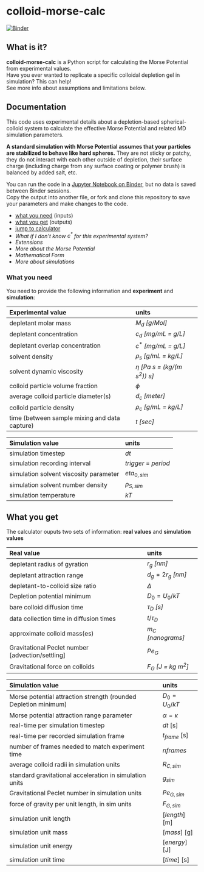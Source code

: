 # colloid-morse-calc
[![Binder](https://mybinder.org/badge_logo.svg)](https://mybinder.org/v2/gh/procf/colloid-morse-calc/HEAD?urlpath=%2Fdoc%2Ftree%2Fcalculator.ipynb)

## What is it?
**colloid-morse-calc** is a Python script for calculating the Morse Potential from experimental values. <br>
Have you ever wanted to replicate a specific colloidal depletion gel in simulation? This can help! <br>
See more info about assumptions and limitations below.

## Documentation
This code uses experimental details about a depletion-based spherical-colloid system to calculate the effective Morse Potential and related MD simulation parameters.

**A standard simulation with Morse Potential assumes that your particles are stabilized to behave like hard spheres.** They are not sticky or patchy, they do not interact with each other outside of depletion, their surface charge (including charge from any surface coating or polymer brush) is balanced by added salt, etc.

You can run the code in a [Jupyter Notebook on Binder](https://mybinder.org/v2/gh/procf/colloid-morse-calc/HEAD?urlpath=%2Fdoc%2Ftree%2Fcalculator.ipynb), but no data is saved between Binder sessions. <br>
Copy the output into another file, or fork and clone this repository to save your parameters and make changes to the code.

- [what you need](/README.md#what-you-need) (inputs)<br>
- [what you get](/README.md#what-you-get) (outputs)<br>
- [jump to calculator](https://mybinder.org/v2/gh/procf/colloid-morse-calc/HEAD?urlpath=%2Fdoc%2Ftree%2Fcalculator.ipynb)<br>
- *What if I don't know $c^*$ for this experimental system?*<br>
- *Extensions*<br>
- *More about the Morse Potential*<br>
- *Mathematical Form*<br>
- *More about simulations*<br>

### What you need
You need to provide the following information and **experiment** and **simulation**:

| Experimental value    | units   |
| :-------- | :------- |
| depletant molar mass   | $M_d$ *[g/Mol]* |
| depletant concentration | $c_d$ *[mg/mL = g/L]* |
| depletant overlap concentration     | $c^*$ *[mg/mL = g/L]* |
| solvent density  | $\rho_s$ *[g/mL = kg/L]* |
| solvent dynamic viscosity  | $\eta$ *[Pa s = (kg/(m s<sup>2</sup>)) s]* |
| colloid particle volume fraction  | $\phi$ |
| average colloid particle diameter(s)  | $d_c$ *[meter]* |
| colloid particle density | $\rho_c$ *[g/mL = kg/L]* |
| time (between sample mixing and data capture)  | $t$ *[sec]* |

| Simulation value    | units   |
| :-------- | :------- |
| simulation timestep   | $dt$ |
| simulation recording interval | $trigger$ = $period$ |
| simulation solvent viscosity parameter | $eta_{0,sim}$ |
| simulation solvent number density | $\rho_{S,sim}$ |
| simulation temperature | $kT$ |


## What you get 
The calculator ouputs two sets of information: **real values** and **simulation values**

| Real value    | units   |
| :-------- | :------- |
| depletant radius of gyration   | $r_g$ *[nm]* |
| depletant attraction range | $d_g = 2r_g$ *[nm]* |
| depletant-to-colloid size ratio  | $\Delta$ |
| Depletion potential minimum  | $D_0 = U_0/kT$ |
| bare colloid diffusion time  | $\tau_D$ *[s]* |
| data collection time in diffusion times | $t/\tau_D$ |
| approximate colloid mass(es)  | $m_C$ *[nanograms]* |
| Gravitational Peclet number [advection/settling] | $Pe_G$ |
| Gravitational force on colloids | $F_G$ *[J = kg m<sup>2</sup>]* |

| Simulation value    | units   |
| :-------- | :------- |
| Morse potential attraction strength (rounded Depletion minimum)  | $D_0 = U_0/kT$ |
| Morse potential attraction range parameter | $\alpha = \kappa$ |
| real-time per simulation timestep | $dt$ [s] |
| real-time per recorded simulation frame | $t_{frame}$ [s] |
| number of frames needed to match experiment time | $nframes$ |
| average colloid radii in simulation units | $R_{C,sim}$ |
| standard gravitational acceleration in simulation units | $g_{sim}$ |
| Gravitational Peclet number in simulation units | $Pe_{G,sim}$ |
| force of gravity per unit length, in sim units | $F_{G,sim}$ |
| simulation unit length | $[length]$ [m] |
| simulation unit mass | $[mass]$ [g] |
| simulation unit energy | $[energy]$ [J] |
| simulation unit time | $[time]$ [s] |

